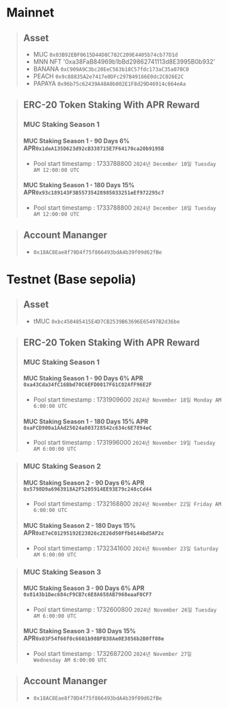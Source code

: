 # Mainnet
>## Asset
> * MUC `0x03B92EBF0615D44D8C782C209E4405b74cb77D1d`
> * MNN NFT '0xa38FaB84969b1bBd29862741113d8E3995B0b932'
> * BANANA `0xC909A9C3bc20EeC563b18C57fdc173aC35a070C0`
> * PEACH `0x9c88835A2e7417e0DFc297B49166E0dc2C026E2C`
> * PAPAYA `0x96b75c62439A48A0b002E1F8d29D46914c864eAa`

> ## ERC-20 Token Staking With APR Reward
> ### MUC Staking Season 1
> #### MUC Staking Season 1 - 90 Days 6% APR`0x1deA135D623d92cB338715E7F64170ca20b9195B`
> * Pool start timestamp : 1733788800 `2024년 December 10일 Tuesday AM 12:00:00 UTC`
> #### MUC Staking Season 1 - 180 Days 15% APR`0x93c189143F3B55735428985033251eEf972295c7`
> * Pool start timestamp : 1733788800 `2024년 December 10일 Tuesday AM 12:00:00 UTC`

> ## Account Mananger
> * `0x18AC8Eae8f70D4f75f866493bdA4b39f09d62fBe`

# Testnet (Base sepolia)
>## Asset
> * tMUC `0xbc450485415E4D7CB2539B63696E65497B2d36be`

> ## ERC-20 Token Staking With APR Reward
> ### MUC Staking Season 1
> #### MUC Staking Season 1 - 90 Days 6% APR `0xa43Cda34fC16Bbd70C6EFD0017F61C82AfF96E2F`
> * Pool start timestamp : 1731909600 `2024년 November 18일 Monday AM 6:00:00 UTC`
> #### MUC Staking Season 1 - 180 Days 15% APR `0xaFCD900a1AAd25024a803728542c634c6E7894eC`
> * Pool start timestamp : 1731996000 `2024년 November 19일 Tuesday AM 6:00:00 UTC`

> ### MUC Staking Season 2
> #### MUC Staking Season 2 - 90 Days 6% APR `0x5798D9a6963918A2F5205914EE93E79c248cCd44`
> * Pool start timestamp : 1732168800 `2024년 November 22일 Friday AM 6:00:00 UTC`
> #### MUC Staking Season 2 - 180 Days 15% APR`0xE7eC01295192E23026c2E26d50Ffb0144bd5AF2c`
> * Pool start timestamp : 1732341600 `2024년 November 23일 Saturday AM 6:00:00 UTC`

> ### MUC Staking Season 3
> #### MUC Staking Season 3 - 90 Days 6% APR `0x8143b1Dec684cF9CB7c6E8A658AB7968eaaF0CF7`
> * Pool start timestamp : 1732600800 `2024년 November 26일 Tuesday AM 6:00:00 UTC`
> #### MUC Staking Season 3 - 180 Days 15% APR`0x03F54f66f0c6601b98BFB38Ae0E3856b2B0ff08e`
> * Pool start timestamp : 1732687200 `2024년 November 27일 Wednesday AM 6:00:00 UTC`

> ## Account Mananger
> * `0x18AC8Eae8f70D4f75f866493bdA4b39f09d62fBe`